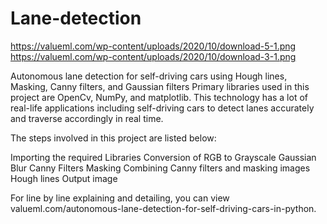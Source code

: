 # Lane-detection
https://valueml.com/wp-content/uploads/2020/10/download-5-1.png
https://valueml.com/wp-content/uploads/2020/10/download-3-1.png

Autonomous lane detection for self-driving cars using Hough lines, Masking, Canny filters, and Gaussian filters
Primary libraries used in this project are OpenCv, NumPy, and matplotlib. 
This technology has a lot of real-life applications including self-driving cars to detect lanes accurately and traverse accordingly in real time.

The steps involved in this project are listed below:

Importing the required Libraries
Conversion of RGB to Grayscale
Gaussian Blur
Canny Filters
Masking
Combining Canny filters and masking images
Hough lines
Output image

For line by line explaining and detailing, you can view valueml.com/autonomous-lane-detection-for-self-driving-cars-in-python.
